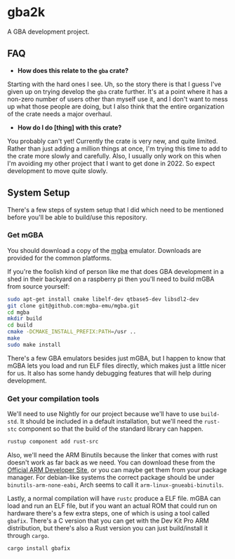 # gba2k

A GBA development project.

## FAQ

* **How does this relate to the `gba` crate?**

Starting with the hard ones I see. Uh, so the story there is that I guess I've
given up on trying develop the `gba` crate further. It's at a point where it has
a non-zero number of users other than myself use it, and I don't want to mess up
what those people are doing, but I also think that the entire organization of
the crate needs a major overhaul.

* **How do I do \[thing\] with this crate?**

You probably can't yet! Currently the crate is very new, and quite limited.
Rather than just adding a million things at once, I'm trying this time to add to
the crate more slowly and carefully. Also, I usually only work on this when I'm
avoiding my other project that I want to get done in 2022. So expect development
to move quite slowly.

## System Setup

There's a few steps of system setup that I did which need to be mentioned before
you'll be able to build/use this repository.

### Get mGBA

You should download a copy of the [mgba](https://mgba.io/downloads.html)
emulator. Downloads are provided for the common platforms.

If you're the foolish kind of person like me that does GBA development in a shed
in their backyard on a raspberry pi then you'll need to build mGBA from source
yourself:

```sh
sudo apt-get install cmake libelf-dev qtbase5-dev libsdl2-dev
git clone git@github.com:mgba-emu/mgba.git
cd mgba
mkdir build
cd build
cmake -DCMAKE_INSTALL_PREFIX:PATH=/usr ..
make
sudo make install
```

There's a few GBA emulators besides just mGBA, but I happen to know that mGBA
lets you load and run ELF files directly, which makes just a little nicer for
us. It also has some handy debugging features that will help during development.

### Get your compilation tools

We'll need to use Nightly for our project because we'll have to use `build-std`.
It should be included in a default installation, but we'll need the `rust-stc`
component so that the build of the standard library can happen.

```sh
rustup component add rust-src
```

Also, we'll need the ARM Binutils because the linker that comes with rust
doesn't work as far back as we need. You can download these from the [Official
ARM Developer Site][arm-dev], or you can maybe get them from your package
manager. For debian-like systems the correct package should be under
`binutils-arm-none-eabi`, Arch seems to call it `arm-linux-gnueabi-binutils`.

[arm-dev]: https://developer.arm.com/downloads/-/arm-gnu-toolchain-downloads

Lastly, a normal compilation will have `rustc` produce a ELF file. mGBA can load
and run an ELF file, but if you want an actual ROM that could run on hardware
there's a few extra steps, one of which is using a tool called `gbafix`. There's
a C version that you can get with the Dev Kit Pro ARM distribution, but there's
also a Rust version you can just build/install it through `cargo`.

```sh
cargo install gbafix
```
